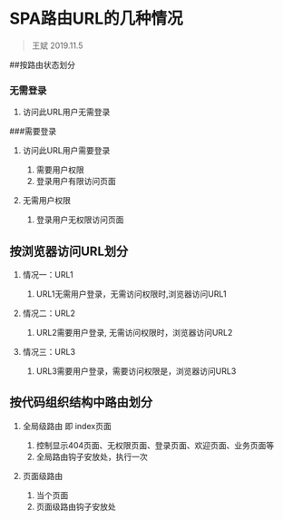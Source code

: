 # SPA路由URL的几种情况

> 王斌 2019.11.5

##按路由状态划分

###   无需登录	

1. 访问此URL用户无需登录

###需要登录

1. 访问此URL用户需要登录

   1. 需要用户权限
   2. 登录用户有限访问页面
2. 无需用户权限
   1. 登录用户无权限访问页面

## 按浏览器访问URL划分

1. 情况一：URL1
   1. URL1无需用户登录，无需访问权限时,浏览器访问URL1

2. 情况二：URL2
   1. URL2需要用户登录, 无需访问权限时，浏览器访问URL2
3. 情况三：URL3
   1. URL3需要用户登录，需要访问权限是，浏览器访问URL3

## 按代码组织结构中路由划分

1. 全局级路由 即 index页面	
   1. 控制显示404页面、无权限页面、登录页面、欢迎页面、业务页面等
   2. 全局路由钩子安放处，执行一次

2. 页面级路由
   1. 当个页面
   2. 页面级路由钩子安放处





   

​	